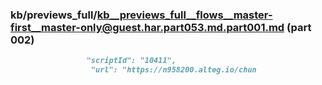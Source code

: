 ### kb/previews_full/kb__previews_full__flows__master-first__master-only@guest.har.part053.md.part001.md (part 002)

```md
                 "scriptId": "10411",
                  "url": "https://n958200.alteg.io/chun
```

```
